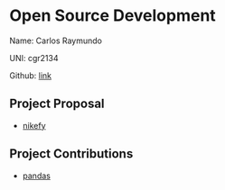 # Open Source Development

Name: Carlos Raymundo

UNI: cgr2134

Github: [link](https://github.com/cgr2134)

## Project Proposal
* [nikefy](../projects/python/nikefy.md)

## Project Contributions
* [pandas](../projects/python/pandas.md)

